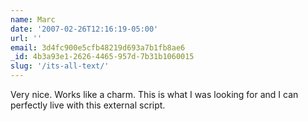 ```yaml
---
name: Marc
date: '2007-02-26T12:16:19-05:00'
url: ''
email: 3d4fc900e5cfb48219d693a7b1fb8ae6
_id: 4b3a93e1-2626-4465-957d-7b31b1060015
slug: '/its-all-text/'
---
```


Very nice. Works like a charm. This is what I was looking for and I can
perfectly live with this external script.

